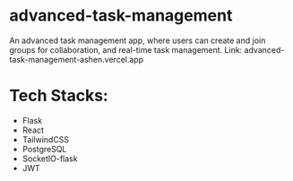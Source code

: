 # advanced-task-management
An advanced task management app, where users can create and join groups for collaboration, and real-time task management. Link: advanced-task-management-ashen.vercel.app

# Tech Stacks:
- Flask
- React
- TailwindCSS
- PostgreSQL
- SocketIO-flask
- JWT
